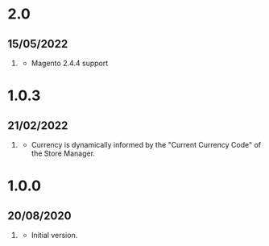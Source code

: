 # 2.0
## 15/05/2022
1. [](#new)
   * Magento 2.4.4 support

# 1.0.3
## 21/02/2022
1. [](#changed)
   * Currency is dynamically informed by the "Current Currency Code" of the Store Manager.

# 1.0.0
## 20/08/2020

1. [](#new)
    * Initial version.